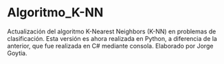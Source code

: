 # Algoritmo_K-NN

Actualización del algoritmo K-Nearest Neighbors (K-NN) en problemas de clasificación. Esta versión es ahora realizada en Python, a diferencia de la anterior, que fue realizada en C# mediante consola.
Elaborado por Jorge Goytia.
